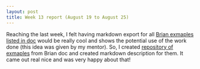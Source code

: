 ```yaml
---
layout: post
title: Week 13 report (August 19 to August 25)
---
```


Reaching the last week, I felt having markdown export for all [Brian exmaples listed in doc](https://brian2.readthedocs.io/en/stable/examples/)
would be really cool and shows the potential use of the work done (this idea was given by my mentor).
So, I created [repository of exmaples](https://github.com/Vigneswaran-Chandrasekaran/Brian2-examples-markdown-descriptions)
from Brian doc and created markdown description for them. It came out real nice and was
very happy about that!

